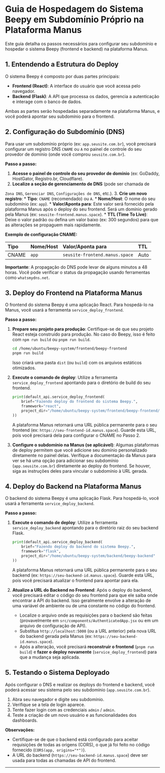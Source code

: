 # Guia de Hospedagem do Sistema Beepy em Subdomínio Próprio na Plataforma Manus

Este guia detalha os passos necessários para configurar seu subdomínio e hospedar o sistema Beepy (frontend e backend) na plataforma Manus.

## 1. Entendendo a Estrutura do Deploy

O sistema Beepy é composto por duas partes principais:
- **Frontend (React)**: A interface do usuário que você acessa pelo navegador.
- **Backend (Flask)**: A API que processa os dados, gerencia a autenticação e interage com o banco de dados.

Ambas as partes serão hospedadas separadamente na plataforma Manus, e você poderá apontar seu subdomínio para o frontend.

## 2. Configuração do Subdomínio (DNS)

Para usar um subdomínio próprio (ex: `app.seusite.com.br`), você precisará configurar um registro DNS `CNAME` ou `A` no painel de controle do seu provedor de domínio (onde você comprou `seusite.com.br`).

**Passo a passo:**

1.  **Acesse o painel de controle do seu provedor de domínio** (ex: GoDaddy, HostGator, Registro.br, Cloudflare).
2.  **Localize a seção de gerenciamento de DNS** (pode ser chamada de 


`Zona DNS`, `Gerenciar DNS`, `Configurações de DNS`, etc.).
3.  **Crie um novo registro**:
    *   **Tipo**: `CNAME` (recomendado) ou `A`.
    *   **Nome/Host**: O nome do seu subdomínio (ex: `app`).
    *   **Valor/Aponta para**: Este valor será fornecido pela plataforma Manus após o deploy do seu frontend. Será um domínio gerado pela Manus (ex: `seusite-frontend.manus.space`).
    *   **TTL (Time To Live)**: Deixe o valor padrão ou defina um valor baixo (ex: 300 segundos) para que as alterações se propaguem mais rapidamente.

**Exemplo de configuração CNAME:**

| Tipo  | Nome/Host | Valor/Aponta para         | TTL   |
| :---- | :-------- | :------------------------ | :---- |
| CNAME | `app`     | `seusite-frontend.manus.space` | Auto  |

**Importante**: A propagação do DNS pode levar de alguns minutos a 48 horas. Você pode verificar o status da propagação usando ferramentas como `whatsmydns.net`.

## 3. Deploy do Frontend na Plataforma Manus

O frontend do sistema Beepy é uma aplicação React. Para hospedá-lo na Manus, você usará a ferramenta `service_deploy_frontend`.

**Passo a passo:**

1.  **Prepare seu projeto para produção**: Certifique-se de que seu projeto React esteja construído para produção. No caso do Beepy, isso é feito com `npm run build` ou `pnpm run build`.
    ```bash
    cd /home/ubuntu/beepy-system/frontend/beepy-frontend
    pnpm run build
    ```
    Isso criará uma pasta `dist` (ou `build`) com os arquivos estáticos otimizados.

2.  **Execute o comando de deploy**: Utilize a ferramenta `service_deploy_frontend` apontando para o diretório de build do seu frontend.
    ```python
    print(default_api.service_deploy_frontend(
        brief="Fazendo deploy do frontend do sistema Beepy.",
        framework="react",
        project_dir="/home/ubuntu/beepy-system/frontend/beepy-frontend/dist" # Ou 'build', dependendo da sua configuração
    ))
    ```
    A plataforma Manus retornará uma URL pública permanente para o seu frontend (ex: `https://seu-frontend-id.manus.space`). Guarde esta URL, pois você precisará dela para configurar o CNAME no Passo 2.

3.  **Configure o subdomínio na Manus (se aplicável)**: Algumas plataformas de deploy permitem que você adicione seu domínio personalizado diretamente no painel delas. Verifique a documentação da Manus para ver se há uma opção para adicionar seu subdomínio (`app.seusite.com.br`) diretamente ao deploy do frontend. Se houver, siga as instruções deles para vincular o subdomínio à URL gerada.

## 4. Deploy do Backend na Plataforma Manus

O backend do sistema Beepy é uma aplicação Flask. Para hospedá-lo, você usará a ferramenta `service_deploy_backend`.

**Passo a passo:**

1.  **Execute o comando de deploy**: Utilize a ferramenta `service_deploy_backend` apontando para o diretório raiz do seu backend Flask.
    ```python
    print(default_api.service_deploy_backend(
        brief="Fazendo deploy do backend do sistema Beepy.",
        framework="flask",
        project_dir="/home/ubuntu/beepy-system/backend/beepy-backend"
    ))
    ```
    A plataforma Manus retornará uma URL pública permanente para o seu backend (ex: `https://seu-backend-id.manus.space`). Guarde esta URL, pois você precisará atualizar o frontend para apontar para ela.

2.  **Atualize a URL do Backend no Frontend**: Após o deploy do backend, você precisará editar o código do seu frontend para que ele saiba onde encontrar a API do backend. Isso geralmente envolve a alteração de uma variável de ambiente ou de uma constante no código do frontend.
    *   Localize o arquivo onde as requisições para o backend são feitas (provavelmente em `src/components/AuthenticatedApp.jsx` ou em um arquivo de configuração de API).
    *   Substitua `http://localhost:5000` (ou a URL anterior) pela nova URL do backend gerada pela Manus (ex: `https://seu-backend-id.manus.space`).
    *   Após a alteração, você precisará **reconstruir o frontend** (`pnpm run build`) e **fazer o deploy novamente** (`service_deploy_frontend`) para que a mudança seja aplicada.

## 5. Testando o Sistema Deployado

Após configurar o DNS e realizar os deploys do frontend e backend, você poderá acessar seu sistema pelo seu subdomínio (`app.seusite.com.br`).

1.  Abra seu navegador e digite seu subdomínio.
2.  Verifique se a tela de login aparece.
3.  Tente fazer login com as credenciais `admin` / `admin`.
4.  Teste a criação de um novo usuário e as funcionalidades dos dashboards.

**Observações:**
-   Certifique-se de que o backend está configurado para aceitar requisições de todas as origens (CORS), o que já foi feito no código fornecido (`CORS(app, origins="*")`).
-   A URL do backend (`https://seu-backend-id.manus.space`) deve ser usada para todas as chamadas de API do frontend.

---

